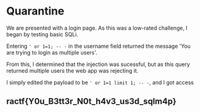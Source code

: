# Quarantine

We are presented with a login page. As this was a low-rated challenge, I began by testing basic SQLi.

Entering `' or 1=1; -- -` in the username field returned the message 'You are trying to login as multiple users'.

From this, I determined that the injection was sucessful, but as this query returned multiple users the web app was rejecting it.

I simply edited the payload to be `' or 1=1 limit 1; -- -`, and I got access

## ractf{Y0u\_B3tt3r\_N0t\_h4v3\_us3d\_sqlm4p}

